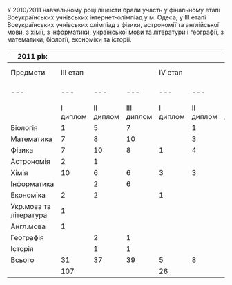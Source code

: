 У 2010/2011 навчальному році ліцеїсти брали участь у фінальному етапі Всеукраїнських учнівських інтернет-олімпіад у м. Одеса; у ІІІ етапі Всеукраїнських учнівських олімпіад з фізики, астрономії та англійської мови, з хімії, з інформатики, української мови та літератури і географії, з математики, біології, економіки та історії.

|   2011 рік   |  |  |  |  |  |  |  |  |
| --- | --- | --- | --- | --- | --- | --- | --- | --- |
|   Предмети   |   III етап   |  |  |   IV етап   |  |  |   Міжнародні олімпіади   |  |
| --- | --- | --- | --- | --- | --- | --- | --- | --- |
|  |   I диплом   |   II диплом   |   III диплом   |   I диплом   |   II диплом   |   III диплом   |   Відбір МО   |   МО   |
|   Біологія   | 1 | 5 | 7 |  | 1 |  |  |  |
|   Математика   | 7 | 8 | 10 |  | 3 | 3 | 1 |  |
|   Фізика   | 7 | 10 | 8 | 1 | 4 | 2 | 4 |  |
|   Астрономія   | 2 | 1 |  |  |  |  |  |  |
|   Хімія   | 10 | 6 | 6 | 3 | 3 | 3 | 1 |  |
|   Інформатика   |  | 2 | 6 |  |  |  |  |  |
|   Економіка   | 2 | 2 |  | 1 |  |  |  |  |
|   Укр.мова та література   | 1 |  |  |  |  |  |  |  |
|   Англ.мова   | 1 |  |  |  |  |  |  |  |
|   Географія   |  | 2 | 1 |  |  | 1 |  |  |
|   Історія   |  | 1 | 1 |  |  |  |  |  |
|   Всього   |   31   |   37   |   39   |   5   |   8   |   11   |  |  |
|  |   107   |  |  |   26   |  |  | 6 |  |